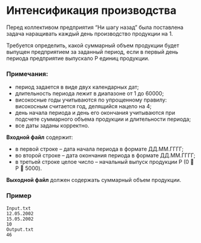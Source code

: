 # Интенсификация производства

Перед коллективом предприятия “Ни шагу назад” была поставлена задача наращивать каждый день производство продукции на 1.

Требуется определить, какой суммарный объем продукции будет выпущен предприятием за заданный период, если в первый день периода предприятие выпускало P единиц продукции.

### Примечания:

- период задается в виде двух календарных дат;
- длительность периода лежит в диапазоне от 1 до 60000;
- високосные годы учитываются по упрощенному правилу: високосным считается год, делящийся нацело на 4;
- день начала периода и день его окончания учитываются при подсчете суммарного объема продукции и длительности периода;
- все даты заданы корректно.

**Входной файл** содержит:

- в первой строке – дата начала периода в формате ДД.ММ.ГГГГ;
- во второй строке – дата окончания периода в формате ДД.ММ.ГГГГ;
- в третьей строке целое число – начальный выпуск продукции P (0  P  5000).

**Выходной файл** должен содержать суммарный объем продукции.

### Пример

```
Input.txt
12.05.2002
15.05.2002
10
Output.txt
46
```
